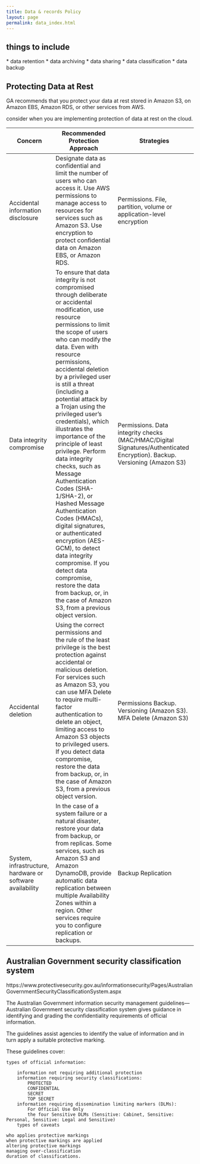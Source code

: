 ```yaml
---
title: Data & records Policy
layout: page
permalink: data_index.html
---
```


<h2> things to include</h2>
* data retention 
* data archiving
* data sharing
* data classification
* data backup

<h2>Protecting Data at Rest</h2>
GA recommends that you protect your data at rest stored in Amazon S3, on Amazon EBS, Amazon RDS, or other services from AWS.

consider when you are implementing protection of data at rest on the cloud.

| Concern | Recommended Protection Approach | Strategies | 
| --- | --- | --- |
| Accidental information disclosure | Designate data as confidential and limit the number of users who can access it. Use AWS permissions to manage access to resources for services such as Amazon S3. Use encryption to protect confidential data on Amazon EBS, or Amazon RDS. |Permissions. File, partition, volume or application-level encryption  |
| Data integrity compromise | To ensure that data integrity is not compromised through deliberate or accidental modification, use resource permissions to limit the scope of users who can modify the data. Even with resource permissions, accidental deletion by a privileged user is still a threat (including a potential attack by a Trojan using the privileged user’s credentials), which illustrates the importance of the principle of least privilege. Perform data integrity checks, such as Message Authentication Codes (SHA-1/SHA-2), or Hashed Message Authentication Codes (HMACs), digital signatures, or authenticated encryption (AES-GCM), to detect data integrity compromise. If you detect data compromise, restore the data from backup, or, in the case of Amazon S3, from a previous object version. | Permissions. Data integrity checks (MAC/HMAC/Digital Signatures/Authenticated Encryption). Backup. Versioning (Amazon S3) |
| Accidental deletion | Using the correct permissions and the rule of the least privilege is the best protection against accidental or malicious deletion. For services such as Amazon S3, you can use MFA Delete to require multi-factor authentication to delete an object, limiting access to Amazon S3 objects to privileged users. If you detect data compromise, restore the data from backup, or, in the case of Amazon S3, from a previous object version. | Permissions Backup. Versioning (Amazon S3). MFA Delete (Amazon S3) |
| System, infrastructure, hardware or software availability | In the case of a system failure or a natural disaster, restore your data from backup, or from replicas. Some services, such as Amazon S3 and Amazon DynamoDB, provide automatic data replication between multiple Availability Zones within a region. Other services require you to configure replication or backups. | Backup Replication |


<h2>Australian Government security classification system</h2>
https://www.protectivesecurity.gov.au/informationsecurity/Pages/AustralianGovernmentSecurityClassificationSystem.aspx

The Australian Government information security management guidelines—Australian Government security classification system gives guidance in identifying and grading the confidentiality requirements of official information.

The guidelines assist agencies to identify the value of information and in turn apply a suitable protective marking.

These guidelines cover:

    types of official information:

        information not requiring additional protection
        information requiring security classifications:
            PROTECTED
            CONFIDENTIAL
            SECRET
            TOP SECRET
        information requiring dissemination limiting markers (DLMs):
            For Official Use Only
            the four Sensitive DLMs (Sensitive: Cabinet, Sensitive: Personal, Sensitive: Legal and Sensitive)
        types of caveats

    who applies protective markings
    when protective markings are applied
    altering protective markings
    managing over-classification
    duration of classifications.
